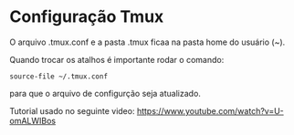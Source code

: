 # Configuração Tmux

O arquivo .tmux.conf e a pasta .tmux ficaa na pasta home do usuário (~).

Quando trocar os atalhos é importante rodar o comando:

`source-file ~/.tmux.conf`

para que o arquivo de configurção seja atualizado.

Tutorial usado no seguinte video: https://www.youtube.com/watch?v=U-omALWIBos
